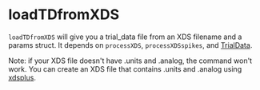 # loadTDfromXDS

`loadTDfromXDS` will give you a trial_data file from an XDS filename and a params struct. It depends on `processXDS`, `processXDSspikes`, and [TrialData](https://github.com/mattperich/TrialData).

Note: if your XDS file doesn't have .units and .analog, the command won't work. You can create an XDS file that contains .units and .analog using [xdsplus](https://github.com/limblab/proc-ben/tree/master/xdsplus).
